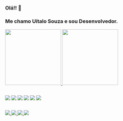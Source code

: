 ### Olá!! 👋
### Me chamo Uítalo Souza e sou Desenvolvedor.

 <div>
  <a href="https://github.com/uitalorss">
  <img height="180em" src="https://github-readme-stats.vercel.app/api?username=uitalorss&show_icons=true&theme=dark&include_all_commits=true&count_private=true"/>
  <img height="180em" src="https://github-readme-stats.vercel.app/api/top-langs/?username=uitalorss&layout=compact&langs_count=7&theme=dark"/>
</div>
  
##
  
<div style="display: inline-block">
  <img src="https://img.icons8.com/color/48/000000/javascript--v1.png"/>
  <img src="https://img.icons8.com/color/48/000000/html-5.png"/>
  <img src="https://img.icons8.com/color/48/000000/css3.png"/>
  <img src="https://img.icons8.com/color/48/000000/bootstrap.png"/>
  <img src="https://img.icons8.com/color/48/000000/git.png"/>
  <img src="https://img.icons8.com/nolan/64/java-coffee-cup-logo.png"/>
</div>
  
##

<div>
  <a href="https://twitter.com/UitalloRss" target="_blank"><img src="https://img.shields.io/badge/Twitter-1DA1F2?style=for-the-badge&logo=twitter&logoColor=white" target="_blank"</a>
  <a href="https://www.linkedin.com/in/uitalorss" target="_blank"><img src="https://img.shields.io/badge/LinkedIn-0077B5?style=for-the-badge&logo=linkedin&logoColor=white" target="_blank"</a>
  <a href="https://www.facebook.com/UitalloRss" target="_blank"><img src="https://img.shields.io/badge/Facebook-1877F2?style=for-the-badge&logo=facebook&logoColor=white" target="_blank"</a>
  <a href="https://www.instagram.com/uitallorss" target="_blank"><img src="https://img.shields.io/badge/Instagram-E4405F?style=for-the-badge&logo=instagram&logoColor=white" target="_blank"</a> 
</div>

